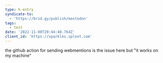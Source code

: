 ```yaml
---
type: h-entry
syndicate-to:
  - 'https://brid.gy/publish/mastodon'
tags:
  - test
date: '2022-11-08T20:44:48.764Z'
client_id: 'https://sparkles.sploot.com'
---
```

the github action for sending webmentions is the issue here but "it works on my machine"
